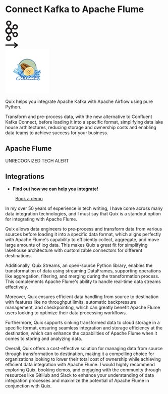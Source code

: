 # Connect Kafka to Apache Flume

<div class="connect-images cards blog-grid-card" markdown>
<div>
<img src="../images/kafka_logo.png" width="40px" />
</div>
<div>
<img src="../images/arrow.svg" width="40px" />
</div>
<div>
<img src="./images/apache-flume_1.jpg" />
</div>
</div>

Quix helps you integrate Apache Kafka with Apache Airflow using pure Python.

Transform and pre-process data, with the new alternative to Confluent Kafka Connect, before loading it into a specific format, simplifying data lake house arthitectures, reducing storage and ownership costs and enabling data teams to achieve success for your business.

## Apache Flume

UNRECOGNIZED TECH ALERT

## Integrations

<div class="grid cards" markdown>

- __Find out how we can help you integrate!__

    <a class="md-button md-button--primary" href="https://share.hsforms.com/1iW0TmZzKQMChk0lxd_tGiw4yjw2?__hstc=175542013.2303933fbd746c0ac86d9ccbe9bc9100.1728383268831.1729603416735.1729620918855.31&__hssc=175542013.1.1729620918855&__hsfp=2132701734" target="_blank" style="margin:.5rem;">Book a demo</a>

</div>


In my over 50 years of experience in tech writing, I have come across many data integration technologies, and I must say that Quix is a standout option for integrating with Apache Flume. 

Quix allows data engineers to pre-process and transform data from various sources before loading it into a specific data format, which aligns perfectly with Apache Flume's capability to efficiently collect, aggregate, and move large amounts of log data. This makes Quix a great fit for simplifying lakehouse architecture with customizable connectors for different destinations.

Additionally, Quix Streams, an open-source Python library, enables the transformation of data using streaming DataFrames, supporting operations like aggregation, filtering, and merging during the transformation process. This complements Apache Flume's ability to handle real-time data streams effectively.

Moreover, Quix ensures efficient data handling from source to destination with features like no throughput limits, automatic backpressure management, and checkpointing, which can greatly benefit Apache Flume users looking to optimize their data processing workflows.

Furthermore, Quix supports sinking transformed data to cloud storage in a specific format, ensuring seamless integration and storage efficiency at the destination, which can enhance the capabilities of Apache Flume when it comes to storing and analyzing data.

Overall, Quix offers a cost-effective solution for managing data from source through transformation to destination, making it a compelling choice for organizations looking to lower their total cost of ownership while achieving efficient data integration with Apache Flume. I would highly recommend exploring Quix, booking demos, and engaging with the community through resources like GitHub and Slack to enhance your understanding of data integration processes and maximize the potential of Apache Flume in conjunction with Quix.

